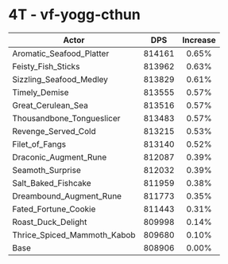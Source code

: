 # 4T - vf-yogg-cthun
| Actor | DPS | Increase |
|---|:---:|:---:|
|Aromatic_Seafood_Platter|814161|0.65%|
|Feisty_Fish_Sticks|813962|0.63%|
|Sizzling_Seafood_Medley|813829|0.61%|
|Timely_Demise|813555|0.57%|
|Great_Cerulean_Sea|813516|0.57%|
|Thousandbone_Tongueslicer|813483|0.57%|
|Revenge_Served_Cold|813215|0.53%|
|Filet_of_Fangs|813140|0.52%|
|Draconic_Augment_Rune|812087|0.39%|
|Seamoth_Surprise|812032|0.39%|
|Salt_Baked_Fishcake|811959|0.38%|
|Dreambound_Augment_Rune|811773|0.35%|
|Fated_Fortune_Cookie|811443|0.31%|
|Roast_Duck_Delight|809998|0.14%|
|Thrice_Spiced_Mammoth_Kabob|809680|0.10%|
|Base|808906|0.00%|
